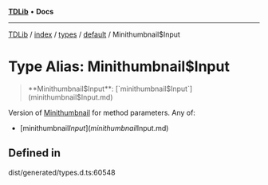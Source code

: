 [**TDLib**](../../../../../../README.md) • **Docs**

***

[TDLib](../../../../../../modules.md) / [index](../../../../../README.md) / [types](../../../README.md) / [default](../README.md) / Minithumbnail$Input

# Type Alias: Minithumbnail$Input

> **Minithumbnail$Input**: [`minithumbnail$Input`](minithumbnail$Input.md)

Version of [Minithumbnail](Minithumbnail-1.md) for method parameters.
Any of:
- [minithumbnail$Input](minithumbnail$Input.md)

## Defined in

dist/generated/types.d.ts:60548

